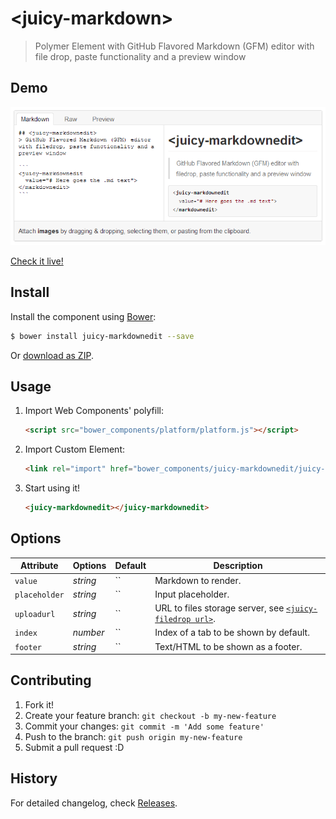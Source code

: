 # &lt;juicy-markdown&gt;

> Polymer Element with GitHub Flavored Markdown (GFM) editor with file drop, paste functionality and a preview window

## Demo
![Preview](preview.png?raw=true "Preview")

[Check it live!](http://Juicy.github.io/juicy-markdownedit)

## Install

Install the component using [Bower](http://bower.io/):

```sh
$ bower install juicy-markdownedit --save
```

Or [download as ZIP](https://github.com/Juicy/juicy-markdownedit/archive/master.zip).

## Usage

1. Import Web Components' polyfill:

    ```html
    <script src="bower_components/platform/platform.js"></script>
    ```

2. Import Custom Element:

    ```html
    <link rel="import" href="bower_components/juicy-markdownedit/juicy-markdownedit.html">
    ```

3. Start using it!

    ```html
    <juicy-markdownedit></juicy-markdownedit>
    ```

## Options

Attribute      | Options   | Default  | Description
---            | ---       | ---      | ---
`value`        | *string*  | ``       | Markdown to render.
`placeholder`  | *string*  | ``       | Input placeholder.
`uploadurl`    | *string*  | ``       | URL to files storage server, see [`<juicy-filedrop url>`](https://github.com/Juicy/juicy-filedrop#options).
`index`        | *number*  | ``       | Index of a tab to be shown by default.
`footer`       | *string*  | ``       | Text/HTML to be shown as a footer.


## Contributing

1. Fork it!
2. Create your feature branch: `git checkout -b my-new-feature`
3. Commit your changes: `git commit -m 'Add some feature'`
4. Push to the branch: `git push origin my-new-feature`
5. Submit a pull request :D

## History

For detailed changelog, check [Releases](https://github.com/Juicy/juicy-markdownedit/releases).
